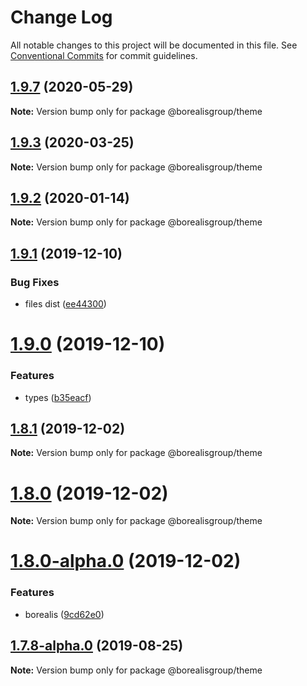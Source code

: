 # Change Log

All notable changes to this project will be documented in this file.
See [Conventional Commits](https://conventionalcommits.org) for commit guidelines.

## [1.9.7](https://github.com/borealisgroup/borealis/tree/master/packages/theme/compare/@borealisgroup/theme@1.9.6...@borealisgroup/theme@1.9.7) (2020-05-29)

**Note:** Version bump only for package @borealisgroup/theme





## [1.9.3](https://github.com/borealisgroup/borealis/tree/master/packages/theme/compare/@borealisgroup/theme@1.9.2...@borealisgroup/theme@1.9.3) (2020-03-25)

**Note:** Version bump only for package @borealisgroup/theme






## [1.9.2](https://github.com/borealisgroup/borealis/tree/master/packages/theme/compare/@borealisgroup/theme@1.9.1...@borealisgroup/theme@1.9.2) (2020-01-14)

**Note:** Version bump only for package @borealisgroup/theme






## [1.9.1](https://github.com/borealisgroup/borealis/tree/master/packages/theme/compare/@borealisgroup/theme@1.9.0...@borealisgroup/theme@1.9.1) (2019-12-10)


### Bug Fixes

* files dist ([ee44300](https://github.com/borealisgroup/borealis/tree/master/packages/theme/commit/ee44300cec0fa16a394964261baa308f1c863331))





# [1.9.0](https://github.com/borealisgroup/borealis/tree/master/packages/theme/compare/@borealisgroup/theme@1.8.1...@borealisgroup/theme@1.9.0) (2019-12-10)


### Features

* types ([b35eacf](https://github.com/borealisgroup/borealis/tree/master/packages/theme/commit/b35eacf4bdda3bb77bfbe35f66661c5e5ad3e2e8))





## [1.8.1](https://github.com/borealisgroup/borealis/tree/master/packages/theme/compare/@borealisgroup/theme@1.8.0...@borealisgroup/theme@1.8.1) (2019-12-02)

**Note:** Version bump only for package @borealisgroup/theme





# [1.8.0](https://github.com/borealisgroup/borealis/tree/master/packages/theme/compare/@borealisgroup/theme@1.8.0-alpha.0...@borealisgroup/theme@1.8.0) (2019-12-02)

**Note:** Version bump only for package @borealisgroup/theme





# [1.8.0-alpha.0](https://github.com/borealisgroup/borealis/tree/master/packages/theme/compare/@borealisgroup/theme@1.7.8-alpha.0...@borealisgroup/theme@1.8.0-alpha.0) (2019-12-02)


### Features

* borealis ([9cd62e0](https://github.com/borealisgroup/borealis/tree/master/packages/theme/commit/9cd62e08da44be893507f69f85e3763609e2139f))






## [1.7.8-alpha.0](https://github.com/borealisgroup/borealis/tree/master/packages/theme/compare/@borealisgroup/theme@1.7.7...@borealisgroup/theme@1.7.8-alpha.0) (2019-08-25)

**Note:** Version bump only for package @borealisgroup/theme
